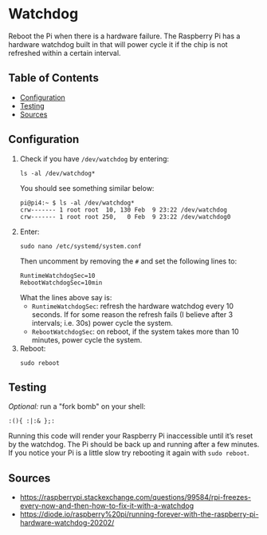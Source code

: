 # Watchdog

Reboot the Pi when there is a hardware failure. The Raspberry Pi has a hardware watchdog built in that will power cycle it if the chip is not refreshed within a certain interval.

## Table of Contents

- [Configuration](#configuration)
- [Testing](#testing)
- [Sources](#sources)

## Configuration

1. Check if you have `/dev/watchdog` by entering:
   ```
   ls -al /dev/watchdog*
   ```
   You should see something similar below:
   ```
   pi@pi4:~ $ ls -al /dev/watchdog*
   crw------- 1 root root  10, 130 Feb  9 23:22 /dev/watchdog
   crw------- 1 root root 250,   0 Feb  9 23:22 /dev/watchdog0
   ```
2. Enter:
   ```
   sudo nano /etc/systemd/system.conf
   ```
   Then uncomment by removing the `#` and set the following lines to:
   ```
   RuntimeWatchdogSec=10
   RebootWatchdogSec=10min
   ```
   What the lines above say is:
   - `RuntimeWatchdogSec`: refresh the hardware watchdog every 10 seconds. If for some reason the refresh fails (I believe after 3 intervals; i.e. 30s) power cycle the system.
   - `RebootWatchdogSec`: on reboot, if the system takes more than 10 minutes, power cycle the system.
3. Reboot:
   ```
   sudo reboot
   ```

## Testing

_Optional:_ run a "fork bomb" on your shell:

```
:(){ :|:& };:
```

Running this code will render your Raspberry Pi inaccessible until it’s reset by the watchdog. The Pi should be back up and running after a few minutes. If you notice your Pi is a little slow try rebooting it again with `sudo reboot`.

## Sources

- https://raspberrypi.stackexchange.com/questions/99584/rpi-freezes-every-now-and-then-how-to-fix-it-with-a-watchdog
- https://diode.io/raspberry%20pi/running-forever-with-the-raspberry-pi-hardware-watchdog-20202/
